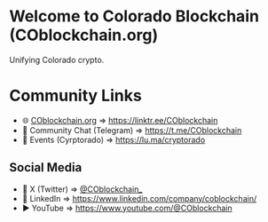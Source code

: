 # Welcome to Colorado Blockchain (COblockchain.org)

Unifying Colorado crypto.

# Community Links

* 🌐 [COblockchain.org](https://COblockchain.org) ⇒ https://linktr.ee/COblockchain
* 👥 Community Chat (Telegram) ⇒ https://t.me/COblockchain
* 📆 Events (Cyrptorado) ⇒ https://lu.ma/cryptorado

## Social Media

* 📣 X (Twitter) ⇒ [@COblockchain_](https://x.com/COblockchain_)
* 🔗 LinkedIn ⇒ https://www.linkedin.com/company/coblockchain/
* ▶️ YouTube ⇒ https://www.youtube.com/@COblockchain
